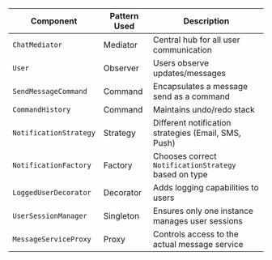 | Component              | Pattern Used | Description                                          |
| ---------------------- | ------------ | ---------------------------------------------------- |
| `ChatMediator`         | Mediator     | Central hub for all user communication               |
| `User`                 | Observer     | Users observe updates/messages                       |
| `SendMessageCommand`   | Command      | Encapsulates a message send as a command             |
| `CommandHistory`       | Command      | Maintains undo/redo stack                            |
| `NotificationStrategy` | Strategy     | Different notification strategies (Email, SMS, Push) |
| `NotificationFactory`  | Factory      | Chooses correct `NotificationStrategy` based on type |
| `LoggedUserDecorator`  | Decorator    | Adds logging capabilities to users                   |
| `UserSessionManager`   | Singleton    | Ensures only one instance manages user sessions      |
| `MessageServiceProxy`  | Proxy        | Controls access to the actual message service        |
